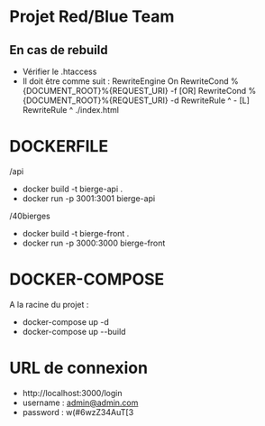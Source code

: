# Projet Red/Blue Team

## En cas de rebuild
- Vérifier le .htaccess
- Il doit être comme suit :
    RewriteEngine On
    RewriteCond %{DOCUMENT_ROOT}%{REQUEST_URI} -f [OR]
    RewriteCond %{DOCUMENT_ROOT}%{REQUEST_URI} -d
    RewriteRule ^ - [L]
    RewriteRule ^ ./index.html

# DOCKERFILE

/api

- docker build -t bierge-api .
- docker run -p 3001:3001 bierge-api

/40bierges

- docker build -t bierge-front .
- docker run -p 3000:3000 bierge-front

# DOCKER-COMPOSE

A la racine du projet :

- docker-compose up -d
- docker-compose up --build

# URL de connexion

- http://localhost:3000/login
- username : admin@admin.com
- password : w(#6wzZ34AuT[3